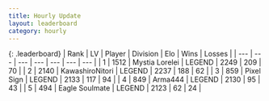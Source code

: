 ```yaml
---
title: Hourly Update
layout: leaderboard
category: hourly
---
```


{: .leaderboard}
| Rank | LV | Player | Division | Elo | Wins | Losses |
| --- | --- | --- | --- | --- | --- | --- |
| <span data-change="0">1</span> | 1512 | <span title="ID: 315148">Mystia Lorelei</span> | LEGEND | <span data-change="6">2249</span> | <span data-change="1">209</span> | <span data-change="0">70</span> |
| <span data-change="0">2</span> | 2140 | <span title="ID: 164871">KawashiroNitori</span> | LEGEND | <span data-change="0">2237</span> | <span data-change="0">188</span> | <span data-change="0">62</span> |
| <span data-change="0">3</span> | 859 | <span title="ID: 568882">Pixel Sign</span> | LEGEND | <span data-change="-33">2133</span> | <span data-change="1">117</span> | <span data-change="3">94</span> |
| <span data-change="0">4</span> | 849 | <span title="ID: 1034">Arma444</span> | LEGEND | <span data-change="0">2130</span> | <span data-change="0">95</span> | <span data-change="0">43</span> |
| <span data-change="0">5</span> | 494 | <span title="ID: 512212">Eagle Soulmate</span> | LEGEND | <span data-change="0">2123</span> | <span data-change="0">62</span> | <span data-change="0">24</span> |